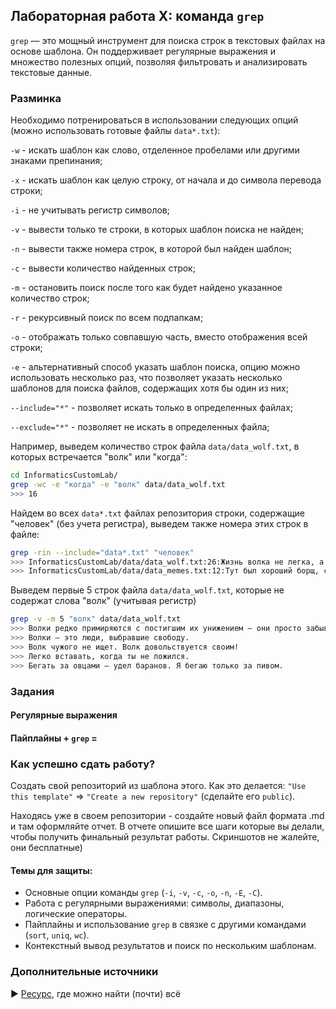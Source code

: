 ## Лабораторная работа X: команда `grep`
`grep` — это мощный инструмент для поиска строк в текстовых файлах на основе шаблона. 
Он поддерживает регулярные выражения и множество полезных опций, позволяя фильтровать и анализировать текстовые данные.

### Разминка
Необходимо потренироваться в использовании следующих опций (можно использовать готовые файлы `data*.txt`):

`-w` - искать шаблон как слово, отделенное пробелами или другими знаками препинания;

`-x` - искать шаблон как целую строку, от начала и до символа перевода строки;

`-i` - не учитывать регистр символов;

`-v` - вывести только те строки, в которых шаблон поиска не найден;

`-n` - вывести также номера строк, в которой был найден шаблон;

`-c` - вывести количество найденных строк;

`-m` - остановить поиск после того как будет найдено указанное количество строк;

`-r` - рекурсивный поиск по всем подпапкам;

`-o` - отображать только совпавшую часть, вместо отображения всей строки;

`-e` - альтернативный способ указать шаблон поиска, опцию можно использовать несколько раз, что позволяет указать несколько шаблонов для поиска файлов, содержащих хотя бы один из них;

`--include="*"` - позволяет искать только в определенных файлах;

`--exclude="*"` - позволяет не искать в определенных файла;

Например, выведем количество строк файла `data/data_wolf.txt`, в которых встречается "волк" или "когда":
```bash
cd InformaticsCustomLab/
grep -wc -e "когда" -e "волк" data/data_wolf.txt
>>> 16
```

Найдем во всех `data*.txt` файлах репозитория строки, содержащие "человек" (без учета регистра), выведем также номера этих строк в файле:
```bash
grep -rin --include="data*.txt" "человек" 
>>> InformaticsCustomLab/data/data_wolf.txt:26:Жизнь волка не легка, а жизнь человека запутана.
>>> InformaticsCustomLab/data/data_memes.txt:12:Тут был хороший борщ, с капусткой, но не красный. Так… Сосисочки. Еще есть какой-то непонятный салат, куда крошат морковку, капусту и яблоки с ананасами – вообще, он меня бесит. Еще че… Вкусный чай. Он так утоляет жажду, я чувствую себя человеком! Все.
```

Выведем первые 5 строк файла `data/data_wolf.txt`, которые не содержат слова "волк" (учитывая регистр) 
```bash
grep -v -m 5 "волк" data/data_wolf.txt
>>> Волки редко примиряются с постигшим их унижением – они просто забывают о нем.
>>> Волки – это люди, выбравшие свободу.
>>> Волк чужого не ищет. Волк довольствуется своим!
>>> Легко вставать, когда ты не ложился.
>>> Бегать за овцами — удел баранов. Я бегаю только за пивом.
```

### Задания

#### Регулярные выражения 

#### Пайплайны + `grep` = 

### Как успешно сдать работу?

Создать свой репозиторий из шаблона этого. Как это делается: `"Use this template"` ⇒ `"Create a new repository"` (сделайте его `public`). 

Находясь уже в своем репозитории - создайте новый файл формата .md и там оформляйте отчет. В отчете опишите все шаги которые вы делали, чтобы получить финальный результат работы. Скриншотов не жалейте, они бесплатные)

#### Темы для защиты:
  - Основные опции команды `grep` (`-i`, `-v`, `-c`, `-o`, `-n`, `-E`, `-C`).
  - Работа с регулярными выражениями: символы, диапазоны, логические операторы.
  - Пайплайны и использование `grep` в связке с другими командами (`sort`, `uniq`, `wc`).
  - Контекстный вывод результатов и поиск по нескольким шаблонам.

### Дополнительные источники

► [Ресурс](https://www.google.ru/), где можно найти (почти) всё
